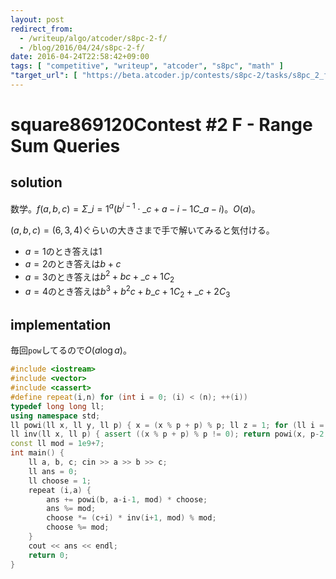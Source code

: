 ```yaml
---
layout: post
redirect_from:
  - /writeup/algo/atcoder/s8pc-2-f/
  - /blog/2016/04/24/s8pc-2-f/
date: 2016-04-24T22:58:42+09:00
tags: [ "competitive", "writeup", "atcoder", "s8pc", "math" ]
"target_url": [ "https://beta.atcoder.jp/contests/s8pc-2/tasks/s8pc_2_f" ]
---
```


# square869120Contest #2 F - Range Sum Queries

## solution

数学。$f(a,b,c) = \Sigma\_{i=1}^a (b^{i-1} \cdot {}\_{c+a-i-1}C\_{a-i})$。$O(a)$。

$(a, b, c) = (6, 3, 4)$ぐらいの大きさまで手で解いてみると気付ける。

-   $a = 1$のとき答えは$1$
-   $a = 2$のとき答えは$b + c$
-   $a = 3$のとき答えは$b^2 + bc + {}\_{c+1}C_2$
-   $a = 4$のとき答えは$b^3 + b^2c + b{}\_{c+1}C_2 + {}\_{c+2}C_3$

## implementation

毎回`pow`してるので$O(a \log a)$。

``` c++
#include <iostream>
#include <vector>
#include <cassert>
#define repeat(i,n) for (int i = 0; (i) < (n); ++(i))
typedef long long ll;
using namespace std;
ll powi(ll x, ll y, ll p) { x = (x % p + p) % p; ll z = 1; for (ll i = 1; i <= y; i <<= 1) { if (y & i) z = z * x % p; x = x * x % p; } return z; }
ll inv(ll x, ll p) { assert ((x % p + p) % p != 0); return powi(x, p-2, p); }
const ll mod = 1e9+7;
int main() {
    ll a, b, c; cin >> a >> b >> c;
    ll ans = 0;
    ll choose = 1;
    repeat (i,a) {
        ans += powi(b, a-i-1, mod) * choose;
        ans %= mod;
        choose *= (c+i) * inv(i+1, mod) % mod;
        choose %= mod;
    }
    cout << ans << endl;
    return 0;
}
```
